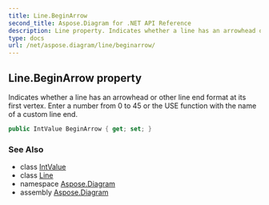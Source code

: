 ```yaml
---
title: Line.BeginArrow
second_title: Aspose.Diagram for .NET API Reference
description: Line property. Indicates whether a line has an arrowhead or other line end format at its first vertex. Enter a number from 0 to 45 or the USE function with the name of a custom line end
type: docs
url: /net/aspose.diagram/line/beginarrow/
---
```

## Line.BeginArrow property

Indicates whether a line has an arrowhead or other line end format at its first vertex. Enter a number from 0 to 45 or the USE function with the name of a custom line end.

```csharp
public IntValue BeginArrow { get; set; }
```

### See Also

* class [IntValue](../../intvalue/)
* class [Line](../)
* namespace [Aspose.Diagram](../../line/)
* assembly [Aspose.Diagram](../../../)


